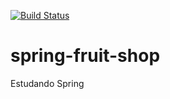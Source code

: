 [![Build Status](https://travis-ci.org/maxbraynner/spring-fruit-shop.svg?branch=master)](https://travis-ci.org/maxbraynner/spring-fruit-shop)

# spring-fruit-shop
Estudando Spring
